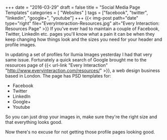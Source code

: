 +++
date = "2016-03-29"
draft = false
title = "Social Media Page Templates"
categories = [ "Websites" ]
tags = ["facebook", "twitter", "linkedin", "google+", "youtube"]
+++
{{< img-post path="date" type="right" file="EveryInteraction-Resources.jpg" alt="Every Interaction: Resources Page" >}}
If you've ever had to maintain a couple of Facebook, Twitter, LinkedIn etc. pages you'll know what a pain it can be when they keep changing how things look and the sizes you need for your header and profile images.

In updating a set of profiles for Ilumia Images yesterday I had that very same issue.  Fortunately a quick search of Google brought me to the resources page of {{< url-link "Every Interaction" "http://www.everyinteraction.com/resources/" >}}, a web design business based in London.  The page has PSD templates for:

* Facebook
* Twitter
* LinkedIn
* Google+
* Youtube

So you can just drop your images in, make sure they're the right size and that everything looks good.

Now there's no excuse for not getting those profile pages looking good.